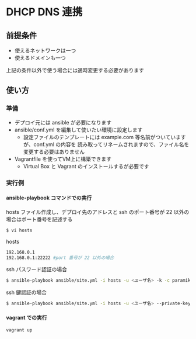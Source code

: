 # DHCP DNS 連携

## 前提条件

- 使えるネットワークは一つ
- 使えるドメインも一つ

上記の条件以外で使う場合には適時変更する必要があります

## 使い方

### 準備

- デプロイ元には ansible が必要になります
- ansible/conf.yml を編集して使いたい環境に設定します
  - 設定ファイルのテンプレートには example.com 等名前がついていますが、conf.yml の内容を
  読み取ってリネームされますので、ファイル名を変更する必要はありません
- Vagrantfile を使ってVM上に構築できます
  - Virtual Box と Vagrant のインストールするが必要です

### 実行例

#### ansible-playbook コマンドでの実行

hosts ファイル作成し、デプロイ先のアドレスと ssh のポート番号が 22 以外の場合はポート番号を記述する

```sh
$ vi hosts
```

hosts
```sh
192.168.0.1
192.168.0.1:22222 #port 番号が 22 以外の場合
```

ssh パスワード認証の場合

```sh
$ ansible-playbook ansible/site.yml -i hosts -u <ユーザ名> -k -c paramiko
```

ssh 鍵認証の場合

```sh
$ ansible-playbook ansible/site.yml -i hosts -u <ユーザ名> --private-key=<秘密鍵ファイル>
```

#### vagrant での実行

```sh
vagrant up
```
